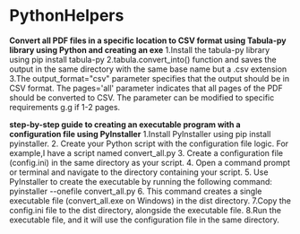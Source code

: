 # PythonHelpers

**Convert all PDF files in a specific location to CSV format using Tabula-py library using Python and creating an exe**
1.Install the tabula-py library using pip install tabula-py
2.tabula.convert_into() function and saves the output in the same directory with the same base name but a .csv extension
3.The output_format="csv" parameter specifies that the output should be in CSV format. The pages='all' parameter indicates that all pages of the PDF should be converted to CSV. The parameter can be modified to specific requirements g.g if 1-2 pages.

**step-by-step guide to creating an executable program with a configuration file using PyInstaller**
1.Install PyInstaller using pip install pyinstaller.
2. Create your Python script with the configuration file logic. For example,I have a script named convert_all.py
3. Create a configuration file (config.ini) in the same directory as your script.
4. Open a command prompt or terminal and navigate to the directory containing your script.
5. Use PyInstaller to create the executable by running the following command: pyinstaller --onefile convert_all.py
6. This command creates a single executable file (convert_all.exe on Windows) in the dist directory.
7.Copy the config.ini file to the dist directory, alongside the executable file.
8.Run the executable file, and it will use the configuration file in the same directory.

